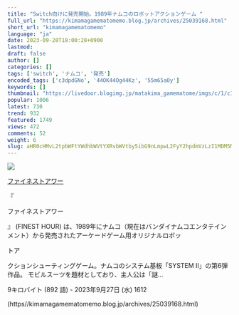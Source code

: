 ```yaml
---
title: "Switch向けに発売開始。1989年ナムコのロボットアクションゲーム "
full_url: "https://kimamagamematomemo.blog.jp/archives/25039168.html"
short_url: "kimamagamematomemo"
language: "ja"
date: 2023-09-28T18:00:28+0900
lastmod: 
draft: false
author: []
categories: []
tags: ['switch', 'ナムコ', '発売']
encoded_tags: ['c3dpdGNo', '44OK44Og44Kz', '55m65aOy']
keywords: []
thumbnail: "https://livedoor.blogimg.jp/matakima_gamematome/imgs/c/1/c12d8ed0-s.jpg"
popular: 1006
latest: 730
trend: 932
featured: 1749
views: 472
comments: 52
weight: 6
slug: aHR0cHMvL2tpbWFtYWdhbWVtYXRvbWVtby5ibG9nLmpwL2FyY2hpdmVzLzI1MDM5MTY4Lmh0bWw=
---
```


![](https://livedoor.blogimg.jp/matakima_gamematome/imgs/c/1/c12d8ed0-s.jpg)

<div><a target='_blank' href='https//ja.wikipedia.org/wiki/%E3%83%95%E3%82%A1%E3%82%A4%E3%83%8D%E3%82%B9%E3%83%88%E3%82%A2%E3%83%AF%E3%83%BC' title='ファイネストアワー'><p>ファイネストアワー</p></a> <p class='searchresult'>『<p>ファイネストアワー</p>』 (FINEST HOUR) は、1989年にナムコ（現在はバンダイナムコエンタテインメント）から発売されたアーケードゲーム用オリジナルロボッ<p>トア</p>クションシューティングゲーム。ナムコのシステム基板「SYSTEM II」の第6弾作品。 モビルスーツを題材としており、主人公は「謎…</p> <p class='mw-search-result-data'>9キロバイト (892 語) - 2023年9月27日 (水) 1612</p></div>

(https//kimamagamematomemo.blog.jp/archives/25039168.html)
